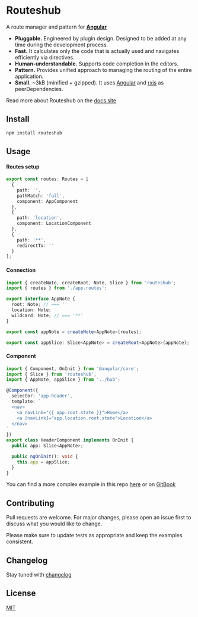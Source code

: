 # Routeshub

<a href="https://routeshub.gitbook.io/docs"><img src="https://github.com/maktarsis/routeshub/raw/master/docs/assets/logo.png" align="right" alt=""></a>

A route manager and pattern for **[Angular]**

* **Pluggable.** Engineered by plugin design. Designed to be added at any time during the development process.
* **Fast.** It calculates only the code that is actually used and navigates efficiently via directives.
* **Human-understandable.** Supports code completion in the editors.
* **Pattern.** Provides unified approach to managing the routing of the entire application.
* **Small.** ~3kB (minified + gzipped). It uses [Angular] and [rxjs] as peerDependencies.

Read more about Routeshub on the [docs site](https://routeshub.gitbook.io)



## Install

```sh
npm install routeshub
```

## Usage


#### Routes setup
```typescript
export const routes: Routes = [
  {
    path: '',
    pathMatch: 'full',
    component: AppComponent
  },
  {
    path: 'location',
    component: LocationComponent
  },
  {
    path: '**',
    redirectTo: ''
  }
];
```

#### Connection
```typescript
import { createNote, createRoot, Note, Slice } from 'routeshub';
import { routes } from './app.routes';

export interface AppNote {
  root: Note; // === ''
  location: Note;
  wildcard: Note; // === '**'
}

export const appNote = createNote<AppNote>(routes);

export const appSlice: Slice<AppNote> = createRoot<AppNote>(appNote);
```

#### Component
```typescript
import { Component, OnInit } from '@angular/core';
import { Slice } from 'routeshub';
import { AppNote, appSlice } from '../hub';

@Component({
  selector: 'app-header',
  template: `
  <nav>
    <a navLink="{{ app.root.state }}">Home</a>
    <a [navLink]="app.location.root.state">Location</a>
  </nav>
`
})
export class HeaderComponent implements OnInit {
  public app: Slice<AppNote>;

  public ngOnInit(): void {
    this.app = appSlice;
  }
}
```

[Angular]: https://github.com/storeon/angular
[rxjs]: https://github.com/ReactiveX/rxjs

You can find a more complex example in this repo [here](https://github.com/maktarsis/routeshub/tree/master/example-app) or on [GitBook](https://routeshub.gitbook.io/docs/example)

## Contributing
Pull requests are welcome. For major changes, please open an issue first to discuss what you would like to change.

Please make sure to update tests as appropriate and keep the examples consistent.

## Changelog

Stay tuned with [changelog](https://github.com/maktarsis/routeshub/blob/master/CHANGELOG.md)

## License
[MIT](https://choosealicense.com/licenses/mit/)

